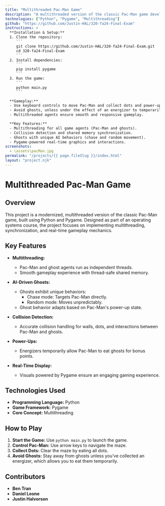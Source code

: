 ```yaml
---
title: "Multithreaded Pac-Man Game"
description: "A multithreaded version of the classic Pac-Man game developed in Python. The game features real-time gameplay using Pygame, with synchronized multithreaded agents and unique AI behaviors for ghosts."
technologies: ["Python", "Pygame", "Multithreading"]
github: "https://github.com/Justin-HAL/320-fa24-Final-Exam"
instructions: >
  **Installation & Setup:**
  1. Clone the repository:
     ```
     git clone https://github.com/Justin-HAL/320-fa24-Final-Exam.git
     cd 320-fa24-Final-Exam
     ```
  2. Install dependencies:
     ```
     pip install pygame
     ```
  3. Run the game:
     ```
     python main.py
     ```

  **Gameplay:**
  - Use keyboard controls to move Pac-Man and collect dots and power-ups.
  - Avoid ghosts, unless under the effect of an energizer to temporarily eat ghosts.
  - Multithreaded agents ensure smooth and responsive gameplay.

  **Key Features:**
  - Multithreading for all game agents (Pac-Man and ghosts).
  - Collision detection and shared memory synchronization.
  - Ghosts with unique AI behaviors (chase and random movement).
  - Pygame-powered real-time graphics and interactions.
screenshots:
  - \assets\pacMan.jpg
permalink: "/projects/{{ page.fileSlug }}/index.html"
layout: "project.njk"
---
```


# Multithreaded Pac-Man Game

## Overview

This project is a modernized, multithreaded version of the classic Pac-Man game, built using Python and Pygame. Designed as part of an operating systems course, the project focuses on implementing multithreading, synchronization, and real-time gameplay mechanics.

## Key Features

- **Multithreading:**
  - Pac-Man and ghost agents run as independent threads.
  - Smooth gameplay experience with thread-safe shared memory.

- **AI-Driven Ghosts:**
  - Ghosts exhibit unique behaviors:
    - Chase mode: Targets Pac-Man directly.
    - Random mode: Moves unpredictably.
  - Ghost behavior adapts based on Pac-Man's power-up state.

- **Collision Detection:**
  - Accurate collision handling for walls, dots, and interactions between Pac-Man and ghosts.

- **Power-Ups:**
  - Energizers temporarily allow Pac-Man to eat ghosts for bonus points.

- **Real-Time Display:**
  - Visuals powered by Pygame ensure an engaging gaming experience.

## Technologies Used

- **Programming Language:** Python
- **Game Framework:** Pygame
- **Core Concept:** Multithreading

## How to Play

1. **Start the Game:** Use `python main.py` to launch the game.
2. **Control Pac-Man:** Use arrow keys to navigate the maze.
3. **Collect Dots:** Clear the maze by eating all dots.
4. **Avoid Ghosts:** Stay away from ghosts unless you’ve collected an energizer, which allows you to eat them temporarily.

## Contributors

- **Ben Tran**
- **Daniel Leone**
- **Justin Halvorson**

